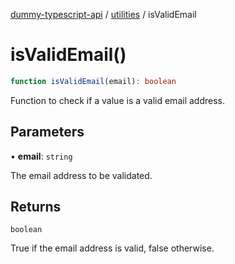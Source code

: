 [dummy-typescript-api](../../index.md) / [utilities](../index.md) / isValidEmail

# isValidEmail()

```ts
function isValidEmail(email): boolean
```

Function to check if a value is a valid email address.

## Parameters

• **email**: `string`

The email address to be validated.

## Returns

`boolean`

True if the email address is valid, false otherwise.
